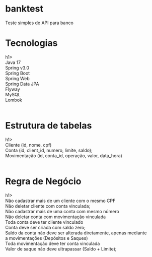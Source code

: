 # banktest
Teste simples de API para banco

<h1>Tecnologias</h1>h1><br>
Java 17<br>
Spring v3.0<br>
Spring Boot<br>
Spring Web<br>
Spring Data JPA<br>
Flyway<br>
MySQL<br>
Lombok<br><br>

<h1>Estrutura de tabelas</h1>h1><br>
Cliente (id, nome, cpf)<br>
Conta (id, client_id, numero, limite, saldo);<br>
Movimentação (id, conta_id, operação, valor, data_hora)<br><br>

<h1>Regra de Negócio</h1>h1><br>
Não cadastrar mais de um cliente com o mesmo CPF<br>
Não deletar cliente com conta vinculada;<br>
Não cadastrar mais de uma conta com mesmo número<br>
Não deletar conta com movimentação vinculada<br>
Toda conta deve ter cliente vinculado<br>
Conta deve ser criada com saldo zero;<br>
Saldo da conta não deve ser alterada diretamente, apenas mediante <br>
a movimentações (Depósitos e Saques)<br>
Toda movimentação deve ter conta vinculada<br>
Valor de saque não deve ultrapassar (Saldo + Limite);



